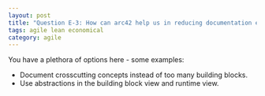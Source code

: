```yaml
---
layout: post
title: "Question E-3: How can arc42 help us in reducing documentation effort?"
tags: agile lean economical
category: agile
---
```


You have a plethora of options here - some examples:

* Document crosscutting concepts instead of too many building blocks.
* Use abstractions in the building block view and runtime view.
